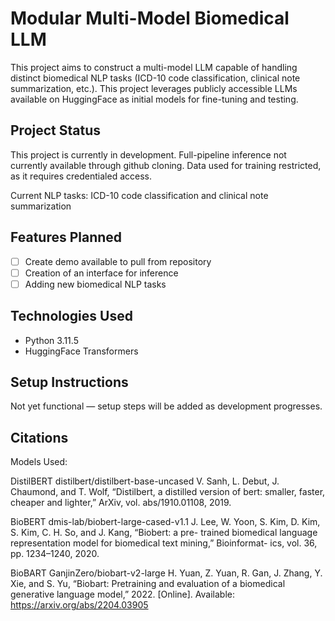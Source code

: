 # Modular Multi-Model Biomedical LLM

This project aims to construct a multi-model LLM capable of handling distinct biomedical NLP tasks (ICD-10 code classification, clinical note summarization, etc.). 
This project leverages publicly accessible LLMs available on HuggingFace as initial models for fine-tuning and testing.

## Project Status

This project is currently in development. Full-pipeline inference not currently available through github cloning. Data used for training restricted, as it requires credentialed access.

Current NLP tasks: ICD-10 code classification and clinical note summarization

## Features Planned

- [ ] Create demo available to pull from repository
- [ ] Creation of an interface for inference
- [ ] Adding new biomedical NLP tasks

## Technologies Used

- Python 3.11.5
- HuggingFace Transformers

## Setup Instructions

Not yet functional — setup steps will be added as development progresses.

## Citations

Models Used:

DistilBERT
distilbert/distilbert-base-uncased
V. Sanh, L. Debut, J. Chaumond, and T. Wolf, “Distilbert, a distilled version of bert: smaller,
faster, cheaper and lighter,” ArXiv, vol. abs/1910.01108, 2019.

BioBERT
dmis-lab/biobert-large-cased-v1.1
J. Lee, W. Yoon, S. Kim, D. Kim, S. Kim, C. H. So, and J. Kang, “Biobert: a pre-
trained biomedical language representation model for biomedical text mining,” Bioinformat-
ics, vol. 36, pp. 1234–1240, 2020.

BioBART
GanjinZero/biobart-v2-large
H. Yuan, Z. Yuan, R. Gan, J. Zhang, Y. Xie, and S. Yu, “Biobart: Pretraining
and evaluation of a biomedical generative language model,” 2022. [Online]. Available:
https://arxiv.org/abs/2204.03905
